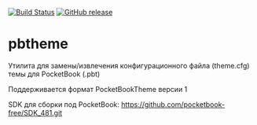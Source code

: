 [![Build Status][travis-badge]][travis-link]
[![GitHub release][release-badge]][release-link]
# pbtheme
Утилита для замены/извлечения конфигурационного файла (theme.cfg) темы для PocketBook (.pbt)

Поддерживается формат PocketBookTheme версии 1

SDK для сборки под PocketBook: https://github.com/pocketbook-free/SDK_481.git

[travis-badge]:https://travis-ci.org/Lighting/pbtheme.svg?branch=master
[travis-link]:https://travis-ci.org/Lighting/pbtheme
[release-badge]:https://badge.fury.io/gh/Lighting%2Fpbtheme.svg
[release-link]:https://github.com/Lighting/pbtheme/releases/latest
